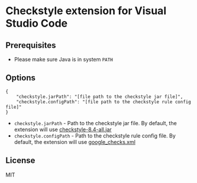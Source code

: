 # Checkstyle extension for Visual Studio Code

## Prerequisites

* Please make sure Java is in system ```PATH```

## Options
```
{
    "checkstyle.jarPath": "[file path to the checkstyle jar file]",
    "checkstyle.configPath": "[file path to the checkstyle rule config file]"
}
```

* ```checkstyle.jarPath``` - Path to the checkstyle jar file. By default, the extension will use [checkstyle-8.4-all.jar](https://sourceforge.net/projects/checkstyle/files/checkstyle/8.4/)
* ```checkstyle.configPath``` - Path to the checkstyle rule config file. By default, the extension will use [google_checks.xml](https://github.com/checkstyle/checkstyle/blob/master/src/main/resources/google_checks.xml)

## License
MIT